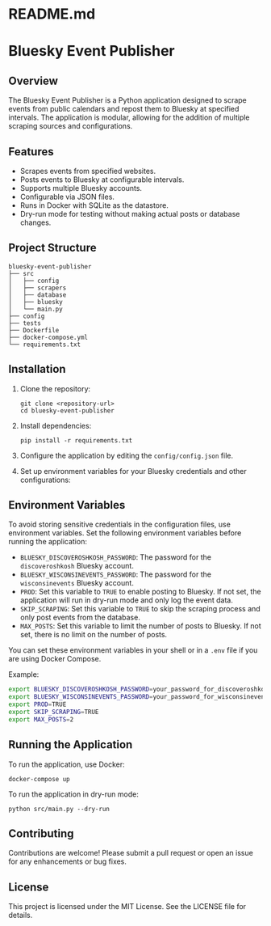 # README.md

# Bluesky Event Publisher

## Overview
The Bluesky Event Publisher is a Python application designed to scrape events from public calendars and repost them to Bluesky at specified intervals. The application is modular, allowing for the addition of multiple scraping sources and configurations.

## Features
- Scrapes events from specified websites.
- Posts events to Bluesky at configurable intervals.
- Supports multiple Bluesky accounts.
- Configurable via JSON files.
- Runs in Docker with SQLite as the datastore.
- Dry-run mode for testing without making actual posts or database changes.

## Project Structure
```
bluesky-event-publisher
├── src
│   ├── config
│   ├── scrapers
│   ├── database
│   ├── bluesky
│   └── main.py
├── config
├── tests
├── Dockerfile
├── docker-compose.yml
└── requirements.txt
```

## Installation
1. Clone the repository:
   ```
   git clone <repository-url>
   cd bluesky-event-publisher
   ```

2. Install dependencies:
   ```
   pip install -r requirements.txt
   ```

3. Configure the application by editing the `config/config.json` file.

4. Set up environment variables for your Bluesky credentials and other configurations:

## Environment Variables
To avoid storing sensitive credentials in the configuration files, use environment variables. Set the following environment variables before running the application:

- `BLUESKY_DISCOVEROSHKOSH_PASSWORD`: The password for the `discoveroshkosh` Bluesky account.
- `BLUESKY_WISCONSINEVENTS_PASSWORD`: The password for the `wisconsinevents` Bluesky account.
- `PROD`: Set this variable to `TRUE` to enable posting to Bluesky. If not set, the application will run in dry-run mode and only log the event data.
- `SKIP_SCRAPING`: Set this variable to `TRUE` to skip the scraping process and only post events from the database.
- `MAX_POSTS`: Set this variable to limit the number of posts to Bluesky. If not set, there is no limit on the number of posts.

You can set these environment variables in your shell or in a `.env` file if you are using Docker Compose.

Example:
```sh
export BLUESKY_DISCOVEROSHKOSH_PASSWORD=your_password_for_discoveroshkosh
export BLUESKY_WISCONSINEVENTS_PASSWORD=your_password_for_wisconsinevents
export PROD=TRUE
export SKIP_SCRAPING=TRUE
export MAX_POSTS=2
```

## Running the Application
To run the application, use Docker:
```
docker-compose up
```

To run the application in dry-run mode:
```
python src/main.py --dry-run
```

## Contributing
Contributions are welcome! Please submit a pull request or open an issue for any enhancements or bug fixes.

## License
This project is licensed under the MIT License. See the LICENSE file for details.
